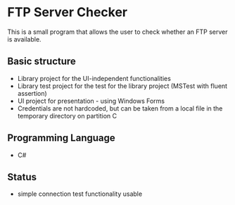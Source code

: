 # FTP Server Checker
This is a small program that allows the user to check whether an FTP server is available. 

## Basic structure
- Library project for the UI-independent functionalities
- Library test project for the test for the library project (MSTest with fluent assertion)
- UI project for presentation - using Windows Forms
- Credentials are not hardcoded, but can be taken from a local file in the temporary directory on partition C

## Programming Language
- C#

## Status
- simple connection test functionality usable
